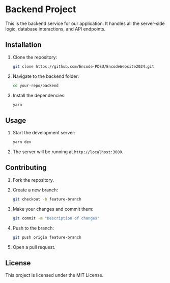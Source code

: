 # Backend Project

This is the backend service for our application. It handles all the server-side logic, database interactions, and API endpoints.

## Installation

1. Clone the repository:

    ```bash
    git clone https://github.com/Encode-PDEU/EncodeWebsite2024.git
    ```

2. Navigate to the backend folder:

    ```bash
    cd your-repo/backend
    ```

3. Install the dependencies:

    ```bash
    yarn
    ```

## Usage

1. Start the development server:

    ```bash
    yarn dev
    ```

2. The server will be running at `http://localhost:3000`.

## Contributing

1. Fork the repository.
2. Create a new branch:

    ```bash
    git checkout -b feature-branch
    ```

3. Make your changes and commit them:

    ```bash
    git commit -m "Description of changes"
    ```

4. Push to the branch:

    ```bash
    git push origin feature-branch
    ```

5. Open a pull request.

## License

This project is licensed under the MIT License.
